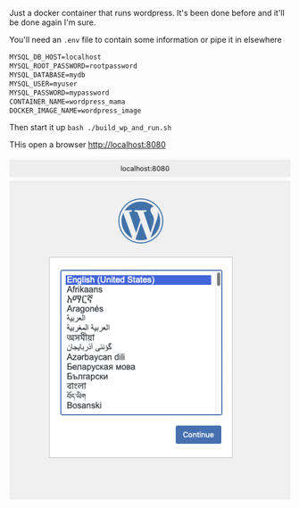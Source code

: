 Just a docker container that runs wordpress. It's been done before and it'll be done again I'm sure. 

You'll need an `.env` file to contain some information or pipe it in elsewhere
```
MYSQL_DB_HOST=localhost
MYSQL_ROOT_PASSWORD=rootpassword
MYSQL_DATABASE=mydb
MYSQL_USER=myuser
MYSQL_PASSWORD=mypassword
CONTAINER_NAME=wordpress_mama
DOCKER_IMAGE_NAME=wordpress_image
``` 

Then start it up
`bash ./build_wp_and_run.sh`

THis open a browser
[http://localhost:8080](http://localhost:8080) 

![image](./OTHER/8080.png)